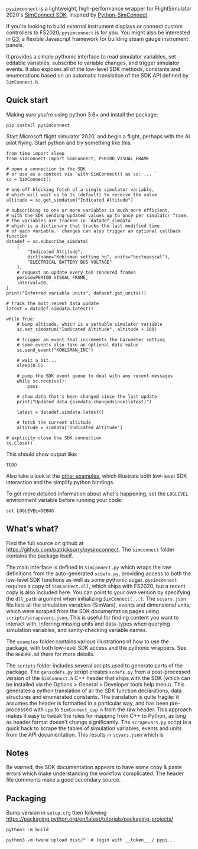 `pysimconnect` is a lightweight, high-performance wrapper for FlightSimulator 2020's
[SimConnect SDK](https://docs.flightsimulator.com/html/index.htm?#t=Programming_Tools%2FSimConnect%2FSimConnect_SDK.htm),
inspired by [Python-SimConnect](https://github.com/odwdinc/Python-SimConnect).

If you're looking to build external instrument displays or
connect custom controllers to FS2020, `pysimconnect` is for you.
You might also be interested in [G3](https://github.com/patricksurry/g3),
a flexible Javascript framework for building steam gauge instrument panels.

It provides a simple pythonic interface
to read simulator variables,
set editable variables,
subscribe to variable changes,
and trigger simulator events.
It also exposes all of the low-level SDK methods,
constants and enumerations based on an automatic
translation of the SDK API defined by `SimConnect.h`.


Quick start
---

Making sure you're using python 3.6+ and install the package:

    pip install pysimconnect

Start Microsoft flight simulator 2020, and begin a flight, perhaps with the AI pilot flying.
Start python and try something like this:

    from time import sleep
    from simconnect import SimConnect, PERIOD_VISUAL_FRAME

    # open a connection to the SDK
    # or use as a context via `with SimConnect() as sc: ... `
    sc = SimConnect()

    # one-off blocking fetch of a single simulator variable,
    # which will wait up to 1s (default) to receive the value
    altitude = sc.get_simdatum("Indicated Altitude")

    # subscribing to one or more variables is much more efficient,
    # with the SDK sending updated values up to once per simulator frame.
    # the variables are tracked in `datadef.simdata`
    # which is a dictionary that tracks the last modified time
    # of each variable.  changes can also trigger an optional callback function
    datadef = sc.subscribe_simdata(
        [
            "Indicated Altitude",
            dict(name="Kohlsman setting hg", units="hectopascal"),
            "ELECTRICAL BATTERY BUS VOLTAGE"
        ],
        # request an update every ten rendered frames
        period=PERIOD_VISUAL_FRAME,
        interval=10,
    )
    print("Inferred variable units", datadef.get_units())

    # track the most recent data update
    latest = datadef.simdata.latest()

    while True:
        # bump altitude, which is a settable simulator variable
        sc.set_simdatum("Indicated Altitude", altitude + 100)

        # trigger an event that increments the barometer setting
        # some events also take an optional data value
        sc.send_event("KOHLSMAN_INC")

        # wait a bit...
        sleep(0.5)

        # pump the SDK event queue to deal with any recent messages
        while sc.receive():
            pass

        # show data that's been changed since the last update
        print("Updated data {simdata.changedsince(latest)")

        latest = datadef.simdata.latest()

        # fetch the current altitude
        altitude = simdata['Indicated Altitude']

    # explicity close the SDK connection
    sc.Close()

This should show output like:

    TODO

Also take a look at the
[other examples](https://github.com/patricksurry/pysimconnect/tree/master/examples),
which illustrate both low-level SDK interaction and the simplify python bindings.

To get more detailed information about what's happening, set the `LOGLEVEL` environment variable
before running your code:

    set LOGLEVEL=DEBUG

What's what?
---

Find the full source on github at https://github.com/patricksurry/pysimconnect.
The `simconnect` folder contains the package itself.

The main interface is defined in `SimConnect.py` which wraps the raw
definitions from the auto-generated `scdefs.py`,
providing access to both the low-level
SDK functions as well as some pythonic sugar.
`pysimconnect` requires a copy of `SimConnect.dll`,
which ships with FS2020, but a recent copy is also included here.
You can point to your own version by specifying the `dll_path` argument
when initializing `SimConnect(...)`.
The `scvars.json` file lists all the simulation variables (SimVars),
events and dimensional units, which were scraped from the SDK documentation pages
using `scripts/scrapevars.json`.  This is useful for finding content
you want to interact with, inferring missing units and data-types
when querying simulation variables, and sanity-checking variable names.

The `examples` folder contains various illustrations of how to use
the package, with both low-level SDK access and the pythonic wrappers.
See the `README.md` there for more details.

The `scripts` folder includes several scripts used to generate
parts of the package.
The `genscdefs.py` script creates `scdefs.py` from a post-processed
version of the `SimConnect.h` C++ header that ships with the SDK
(which can be installed via the Options > General > Developer tools help menu).
This generates a python translation of all the SDK function declarations, data structures
and enumerated constants.  The translation is quite fragile:
it assumes the header is formatted in a particular way, and has been
pre-processed with `cpp` to `SimConnect_cpp.h` from the raw header.
This approach makes it easy to tweak the rules for mapping from C++
to Python, as long as header format doesn't change significantly.
The `scrapevars.py` script is a quick hack to scrape the tables of
simulation variables, events and units from the API documentation.
This results in `scvars.json` which is


Notes
---

Be warned, the SDK documentation appears to have some copy & paste errors
which make understanding the workflow complicated.  The header file comments
make a good secondary source.


Packaging
---

Bump version in `setup.cfg` then following https://packaging.python.org/en/latest/tutorials/packaging-projects/

    python3 -m build

    python3 -m twine upload dist/*  # login with __token__ / pypi...
